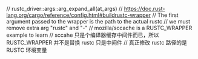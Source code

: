 // rustc_driver::args::arg_expand_all(at_args)
// https://doc.rust-lang.org/cargo/reference/config.html#buildrustc-wrapper
// The first argument passed to the wrapper is the path to the actual rustc
// we must remove extra arg "rustc" and "-"
// mozilla/sccache is a RUSTC_WRAPPER example to learn
// sccahe 只是个编译器缓存中间件而已，所以 RUSTC_WRAPPER 并不是替换 rustc 只是中间件
// 真正修改 rustc 路径的是 RUSTC 环境变量
